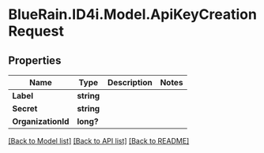 # BlueRain.ID4i.Model.ApiKeyCreationRequest
## Properties

Name | Type | Description | Notes
------------ | ------------- | ------------- | -------------
**Label** | **string** |  | 
**Secret** | **string** |  | 
**OrganizationId** | **long?** |  | 

[[Back to Model list]](../README.md#documentation-for-models) [[Back to API list]](../README.md#documentation-for-api-endpoints) [[Back to README]](../README.md)

